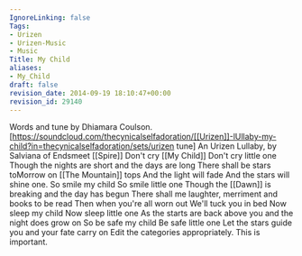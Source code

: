 ```yaml
---
IgnoreLinking: false
Tags:
- Urizen
- Urizen-Music
- Music
Title: My Child
aliases:
- My_Child
draft: false
revision_date: 2014-09-19 18:10:47+00:00
revision_id: 29140
---
```


Words and tune by Dhiamara Coulson. [https://soundcloud.com/thecynicalselfadoration/[[Urizen]]-lUllaby-my-child?in=thecynicalselfadoration/sets/urizen tune]
An Urizen Lullaby, by Salviana of Endsmeet [[Spire]]
Don't cry [[My Child]]
Don't cry little one
Though the nights are short and the days are long
There shall be stars toMorrow on [[The Mountain]] tops
And the light will fade
And the stars will shine one.
So smile my child
So smile little one
Though the [[Dawn]] is breaking and the day has begun 
There shall me laughter, merriment and books to be read
Then when you're all worn out
We'll tuck you in bed
Now sleep my child
Now sleep little one
As the starts are back above you and the night does grow on
So be safe my child
Be safe little one
Let the stars guide you and your fate carry on
Edit the categories appropriately. This is important.